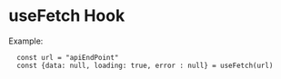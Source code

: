 # useFetch Hook

Example:

``` 
  const url = "apiEndPoint"
  const {data: null, loading: true, error : null} = useFetch(url)
  
```
